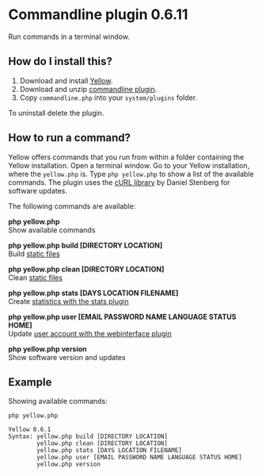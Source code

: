 Commandline plugin 0.6.11
=========================
Run commands in a terminal window.

How do I install this?
----------------------
1. Download and install [Yellow](https://github.com/datenstrom/yellow/).
2. Download and unzip [commandline plugin](https://github.com/datenstrom/yellow-plugins/raw/master/zip/commandline.zip).
3. Copy `commandline.php` into your `system/plugins` folder.

To uninstall delete the plugin.

How to run a command?
---------------------
Yellow offers commands that you run from within a folder containing the Yellow installation. Open a terminal window.  Go to your Yellow installation, where the `yellow.php` is. Type `php yellow.php` to show a list of the available commands. The plugin uses the [cURL library](https://github.com/bagder/curl) by Daniel Stenberg for software updates.

The following commands are available:

**php yellow.php**  
Show available commands

**php yellow.php build [DIRECTORY LOCATION]**  
Build [static files](http://developers.datenstrom.se/help/web-server-configuration#static-website)

**php yellow.php clean [DIRECTORY LOCATION]**  
Clean [static files](http://developers.datenstrom.se/help/web-server-configuration#static-website)

**php yellow.php stats [DAYS LOCATION FILENAME]**  
Create [statistics with the stats plugin](https://github.com/datenstrom/yellow-plugins/tree/master/stats)

**php yellow.php user [EMAIL PASSWORD NAME LANGUAGE STATUS HOME]**  
Update [user account with the webinterface plugin](https://github.com/datenstrom/yellow-plugins/tree/master/webinterface)

**php yellow.php version**  
Show software version and updates

Example
-------
Showing available commands:

`php yellow.php`

~~~~
Yellow 0.6.1
Syntax: yellow.php build [DIRECTORY LOCATION]
        yellow.php clean [DIRECTORY LOCATION]
        yellow.php stats [DAYS LOCATION FILENAME]
        yellow.php user [EMAIL PASSWORD NAME LANGUAGE STATUS HOME]
        yellow.php version
~~~~
